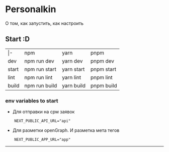 # Personalkin

О том, как запустить, как настроить

## Start :D

<table>
    <tr>
        <td>
            |-
        </td>
        <td>
            npm
        </td>    
        <td>
            yarn
        </td>    
        <td>
            pnpm
        </td>    
    </tr>
    <tr>
        <td>
            dev
        </td>
        <td>
            npm run dev
        </td>
        <td>
            yarn dev
        </td>
        <td>
            pnpm dev
        </td>  
    </tr>
    <tr>
        <td>
            start
        </td>
        <td>
            npm run start
        </td>
        <td>
            yarn start
        </td>
        <td>
            pnpm start
        </td>  
    </tr>
    <tr>
        <td>
            lint
        </td>
        <td>
            npm run lint
        </td>
        <td>
            yarn lint
        </td>
        <td>
            pnpm lint
        </td>  
    </tr>
    <tr>
        <td>
            build
        </td>
        <td>
            npm run build
        </td>
        <td>
            yarn build
        </td>
        <td>
            pnpm build
        </td>  
    </tr>
</table>

### env variables to start

- Для отправки на срм заявок

```
    NEXT_PUBLIC_API_URL="api"
```

- Для разметки openGraph. И разметка мета тегов

```
    NEXT_PUBLIC_APP_URL="app"
```

---

